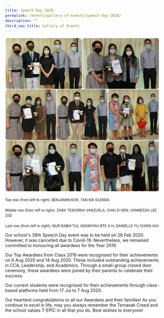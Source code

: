 ```yaml
---
title: Speech Day 2020
permalink: /events/gallery-of-events/speech-day-2020/
description: ""
third_nav_title: Gallery of Events
---
```

![](/images/pinnacle%20awardees.jpg)

<small>Top row (from left to right): BENJAMIN KOK, TAN KIE GLENDA<br><br>
Middle row (from left to right): ZARA TESIORNA VANZUELA, CHAI ZI HEN, VANNESSA LEE ZIQI<br><br>
Last row (from left to right): NUR RABIA'TUL ADAWIYAH BTE A H, DANIELLE YU CHING HUI</small>


Our school's 39th Speech Day event was to be held on 28 Feb 2020. However, it was cancelled due to Covid-19. Nevertheless, we remained committed to honouring all awardees for the Year 2019.

  

Our Top Awardees from Class 2019 were recognised for their achievements on 6 Aug 2020 and 14 Aug 2020. These included outstanding achievements in CCA, Leadership, and Academics. Through a small-group closed door ceremony, these awardees were joined by their parents to celebrate their success.

  

Our current students were recognised for their achievements through class-based platforms held from 17 Jul to 7 Aug 2020.

  

Our heartiest congratulations to all our Awardees and their families! As you continue to excel in life, may you always remember the Temasek Creed and the school values T-EPIC in all that you do. Best wishes to everyone!
